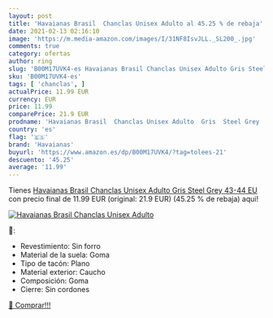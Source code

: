 ```yaml
---
layout: post
title: 'Havaianas Brasil  Chanclas Unisex Adulto al 45.25 % de rebaja'
date: 2021-02-13 02:16:10
image: 'https://m.media-amazon.com/images/I/31NF8IsvJLL._SL200_.jpg'
comments: true
category: ofertas
author: ring
slug: 'B00M17UVK4-es Havaianas Brasil Chanclas Unisex Adulto Gris Steel Grey...'
sku: 'B00M17UVK4-es'
tags: [ 'chanclas', ]
actualPrice: 11.99 EUR
currency: EUR
price: 11.99
comparePrice: 21.9 EUR
prodname: 'Havaianas Brasil  Chanclas Unisex Adulto  Gris  Steel Grey   43-44 EU'
country: 'es'
flag: '🇪🇸'
brand: 'Havaianas'
buyurl: 'https://www.amazon.es/dp/B00M17UVK4/?tag=tolees-21'
descuento: '45.25'
average: '11.99'
---
```


Tienes [Havaianas Brasil  Chanclas Unisex Adulto  Gris  Steel Grey   43-44 EU](https://www.amazon.es/dp/B00M17UVK4/?tag=tolees-21) con precio final de  11.99 EUR (original: 21.9 EUR) (45.25 %  de rebaja) aqui!

[![Havaianas Brasil  Chanclas Unisex Adulto](https://m.media-amazon.com/images/I/31NF8IsvJLL._SL200_.jpg)](https://www.amazon.es/dp/B00M17UVK4/?tag=tolees-21)

🔎:

- Revestimiento: Sin forro
- Material de la suela: Goma
- Tipo de tacón: Plano
- Material exterior: Caucho
- Composición: Goma
- Cierre: Sin cordones

[🛒 Comprar!!!](https://www.amazon.es/dp/B00M17UVK4/?tag=tolees-21)
